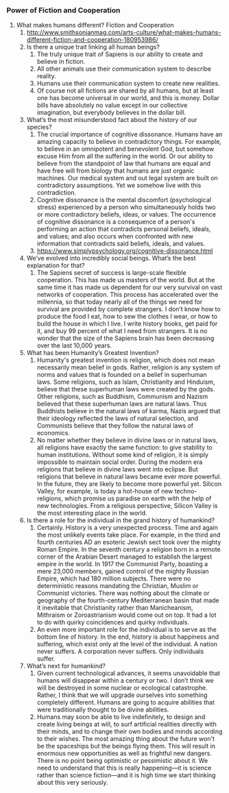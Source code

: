 ### Power of Fiction and Cooperation

1. What makes humans different? Fiction and Cooperation
    1. http://www.smithsonianmag.com/arts-culture/what-makes-humans-different-fiction-and-cooperation-180953986/
    2. Is there a unique trait linking all human beings? 
        1. The truly unique trait of Sapiens is our ability to create and believe in fiction.
        2. All other animals use their communication system to describe reality.
        3. Humans use their communication system to create new realities.
        4. Of course not all fictions are shared by all humans, but at least one has become universal in our world, and this is money. Dollar bills have absolutely no value except in our collective imagination, but everybody believes in the dollar bill.
    3. What’s the most misunderstood fact about the history of our species?
        1. The crucial importance of cognitive dissonance. Humans have an amazing capacity to believe in contradictory things. For example, to believe in an omnipotent and benevolent God, but somehow excuse Him from all the suffering in the world. Or our ability to believe from the standpoint of law that humans are equal and have free will from biology that humans are just organic machines. Our medical system and out legal system are built on contradictory assumptions. Yet we somehow live with this contradiction. 
        2. Cognitive dissonance is the mental discomfort (psychological stress) experienced by a person who simultaneously holds two or more contradictory beliefs, ideas, or values. The occurrence of cognitive dissonance is a consequence of a person's performing an action that contradicts personal beliefs, ideals, and values; and also occurs when confronted with new information that contradicts said beliefs, ideals, and values. 
        3. https://www.simplypsychology.org/cognitive-dissonance.html
    4. We’ve evolved into incredibly social beings. What’s the best explanation for that?
        1. The Sapiens secret of success is large-scale flexible cooperation. This has made us masters of the world. But at the same time it has made us dependent for our very survival on vast networks of cooperation. This process has accelerated over the millennia, so that today nearly all of the things we need for survival are provided by complete strangers. I don’t know how to produce the food I eat, how to sew the clothes I wear, or how to build the house in which I live. I write history books, get paid for it, and buy 99 percent of what I need from strangers. It is no wonder that the size of the Sapiens brain has been decreasing over the last 10,000 years.
    5. What has been Humanity’s Greatest Invention?
        1. Humanity's greatest invention is religion, which does not mean necessarily mean belief in gods. Rather, religion is any system of norms and values that is founded on a belief in superhuman laws. Some religions, such as Islam, Christianity and Hinduism, believe that these superhuman laws were created by the gods. Other religions, such as Buddhism, Communism and Nazism believed that these superhuman laws are natural laws. Thus Buddhists believe in the natural laws of karma, Nazis argued that their ideology reflected the laws of natural selection, and Communists believe that they follow the natural laws of economics.
        2. No matter whether they believe in divine laws or in natural laws, all religions have exactly the same function: to give stability to human institutions. Without some kind of religion, it is simply impossible to maintain social order. During the modern era religions that believe in divine laws went into eclipse. But religions that believe in natural laws became ever more powerful. In the future, they are likely to become more powerful yet. Silicon Valley, for example, is today a hot-house of new techno-religions, which promise us paradise on earth with the help of new technologies. From a religious perspective, Silicon Valley is the most interesting place in the world.
    6. Is there a role for the individual in the grand history of humankind?
        1. Certainly. History is a very unexpected process. Time and again the most unlikely events take place. For example, in the third and fourth centuries AD an esoteric Jewish sect took over the mighty Roman Empire. In the seventh century a religion born in a remote corner of the Arabian Desert managed to establish the largest empire in the world. In 1917 the Communist Party, boasting a mere 23,000 members, gained control of the mighty Russian Empire, which had 180 million subjects. There were no deterministic reasons mandating the Christian, Muslim or Communist victories. There was nothing about the climate or geography of the fourth-century Mediterranean basin that made it inevitable that Christianity rather than Manicheanism, Mithraism or Zoroastrianism would come out on top. It had a lot to do with quirky coincidences and quirky individuals.
        2. An even more important role for the individual is to serve as the bottom line of history. In the end, history is about happiness and suffering, which exist only at the level of the individual. A nation never suffers. A corporation never suffers. Only individuals suffer.
    7. What’s next for humankind?
        1. Given current technological advances, it seems unavoidable that humans will disappear within a century or two. I don’t think we will be destroyed in some nuclear or ecological catastrophe. Rather, I think that we will upgrade ourselves into something completely different. Humans are going to acquire abilities that were traditionally thought to be divine abilities. 
        2. Humans may soon be able to live indefinitely, to design and create living beings at will, to surf artificial realities directly with their minds, and to change their own bodies and minds according to their wishes. The most amazing thing about the future won't be the spaceships but the beings flying them. This will result in enormous new opportunities as well as frightful new dangers. There is no point being optimistic or pessimistic about it. We need to understand that this is really happening—it is science rather than science fiction—and it is high time we start thinking about this very seriously. 
     
